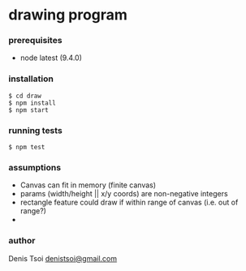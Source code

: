 # drawing program

### prerequisites

- node latest (9.4.0)  

### installation

    $ cd draw
    $ npm install
    $ npm start

### running tests

    $ npm test

### assumptions

- Canvas can fit in memory (finite canvas)
- params (width/height || x/y coords) are non-negative integers
- rectangle feature could draw if within range of canvas (i.e. out of range?)
- 


### author

Denis Tsoi <denistsoi@gmail.com>  